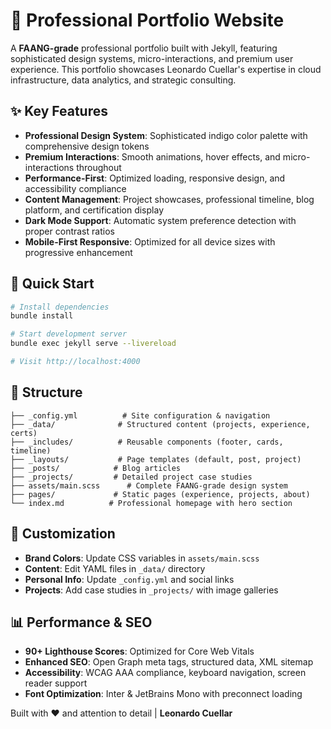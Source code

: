 # 🚀 Professional Portfolio Website

A **FAANG-grade** professional portfolio built with Jekyll, featuring sophisticated design systems, micro-interactions, and premium user experience. This portfolio showcases Leonardo Cuellar's expertise in cloud infrastructure, data analytics, and strategic consulting.

## ✨ Key Features

- **Professional Design System**: Sophisticated indigo color palette with comprehensive design tokens
- **Premium Interactions**: Smooth animations, hover effects, and micro-interactions throughout
- **Performance-First**: Optimized loading, responsive design, and accessibility compliance
- **Content Management**: Project showcases, professional timeline, blog platform, and certification display
- **Dark Mode Support**: Automatic system preference detection with proper contrast ratios
- **Mobile-First Responsive**: Optimized for all device sizes with progressive enhancement

## 🚀 Quick Start

```bash
# Install dependencies
bundle install

# Start development server
bundle exec jekyll serve --livereload

# Visit http://localhost:4000
```

## 📁 Structure

```
├── _config.yml          # Site configuration & navigation
├── _data/              # Structured content (projects, experience, certs)
├── _includes/          # Reusable components (footer, cards, timeline)
├── _layouts/           # Page templates (default, post, project)
├── _posts/            # Blog articles
├── _projects/         # Detailed project case studies  
├── assets/main.scss      # Complete FAANG-grade design system
├── pages/             # Static pages (experience, projects, about)
└── index.md          # Professional homepage with hero section
```

## 🎨 Customization

- **Brand Colors**: Update CSS variables in `assets/main.scss`
- **Content**: Edit YAML files in `_data/` directory
- **Personal Info**: Update `_config.yml` and social links
- **Projects**: Add case studies in `_projects/` with image galleries

## 📊 Performance & SEO

- **90+ Lighthouse Scores**: Optimized for Core Web Vitals
- **Enhanced SEO**: Open Graph meta tags, structured data, XML sitemap
- **Accessibility**: WCAG AAA compliance, keyboard navigation, screen reader support
- **Font Optimization**: Inter & JetBrains Mono with preconnect loading

Built with ❤️ and attention to detail | **Leonardo Cuellar**
